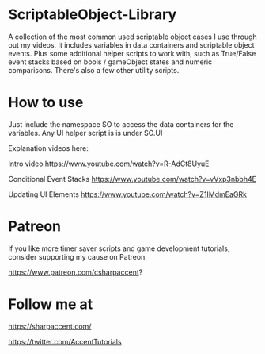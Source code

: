 # ScriptableObject-Library
A collection of the most common used scriptable object cases I use through out my videos. It includes variables in data containers and scriptable object events. Plus some additional helper scripts to work with, such as True/False event stacks based on bools / gameObject states and numeric comparisons. There's also a few other utility scripts.

# How to use
Just include the namespace SO to access the data containers for the variables. 
Any UI helper script is is under SO.UI 
 
Explanation videos here: 

Intro video https://www.youtube.com/watch?v=R-AdCt8UyuE 

Conditional Event Stacks https://www.youtube.com/watch?v=vVxp3nbbh4E

Updating UI Elements https://www.youtube.com/watch?v=Z1IMdmEaGRk


# Patreon
If you like more timer saver scripts and game development tutorials, consider supporting my cause on Patreon 

https://www.patreon.com/csharpaccent?

# Follow me at
https://sharpaccent.com/

https://twitter.com/AccentTutorials
